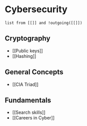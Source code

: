 # Cybersecurity


```dataview
list from [[]] and !outgoing([[]])
```

## Cryptography 
- [[Public keys]]
- [[Hashing]]
## General Concepts
- [[CIA Triad]]
## Fundamentals
- [[Search skills]]
- [[Careers in Cyber]]







